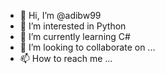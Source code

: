 - 👋 Hi, I’m @adibw99
- 👀 I’m interested in Python
- 🌱 I’m currently learning C#
- 💞️ I’m looking to collaborate on ...
- 📫 How to reach me ...

<!---
adibw99/adibw99 is a ✨ special ✨ repository because its `README.md` (this file) appears on your GitHub profile.
You can click the Preview link to take a look at your changes.
--->
